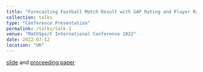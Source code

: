 ```yaml
---
title: "Forecasting Football Match Result with GAP Rating and Player Rating"
collection: talks
type: "Conference Presentation"
permalink: /talks/talk-1
venue: "MathSport International Conference 2022"
date: 2022-07-12
location: "UK"
---
```


<!-- This is a description of your talk, which is a markdown files that can be all markdown-ified like any other post. Yay markdown! -->
[slide](https://www.dropbox.com/s/3dm23prxjdlgp0n/MathSport_int_2022_Calvin_ppt.pdf?dl=0) and [proceeding paper](https://www.dropbox.com/s/8c5r29gx0wx4jvf/MathSport_Int_2022_Calvin.pdf?dl=0)
